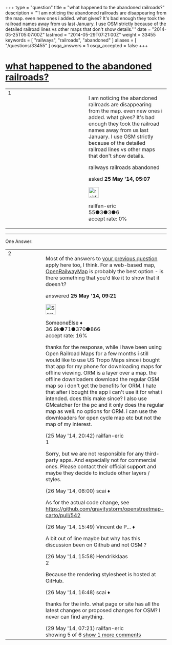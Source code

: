 +++
type = "question"
title = "what happened to the abandoned railroads?"
description = '''I am noticing the abandoned railroads are disappearing from the map. even new ones i added. what gives? It&#x27;s bad enough they took the railroad names away from us last January. I use OSM strictly because of the detailed railroad lines vs other maps that don&#x27;t show details.'''
date = "2014-05-25T05:07:00Z"
lastmod = "2014-05-29T07:21:00Z"
weight = 33455
keywords = [ "railways", "railroads", "abandoned" ]
aliases = [ "/questions/33455" ]
osqa_answers = 1
osqa_accepted = false
+++

<div class="headNormal">

# [what happened to the abandoned railroads?](/questions/33455/what-happened-to-the-abandoned-railroads)

</div>

<div id="main-body">

<div id="askform">

<table id="question-table" style="width:100%;">
<colgroup>
<col style="width: 50%" />
<col style="width: 50%" />
</colgroup>
<tbody>
<tr>
<td style="width: 30px; vertical-align: top"><div class="vote-buttons">
<span id="post-33455-upvote" class="ajax-command post-vote up" rel="nofollow" title="I like this post (click again to cancel)"> </span>
<div id="post-33455-score" class="post-score" title="current number of votes">
1
</div>
<span id="post-33455-downvote" class="ajax-command post-vote down" rel="nofollow" title="I dont like this post (click again to cancel)"> </span> <span id="favorite-mark" class="ajax-command favorite-mark" rel="nofollow" title="mark/unmark this question as favorite (click again to cancel)"> </span>
<div id="favorite-count" class="favorite-count">
&#10;</div>
</div></td>
<td><div id="item-right">
<div class="question-body">
<p>I am noticing the abandoned railroads are disappearing from the map. even new ones i added. what gives? It's bad enough they took the railroad names away from us last January. I use OSM strictly because of the detailed railroad lines vs other maps that don't show details.</p>
</div>
<div id="question-tags" class="tags-container tags">
<span class="post-tag tag-link-railways" rel="tag" title="see questions tagged &#39;railways&#39;">railways</span> <span class="post-tag tag-link-railroads" rel="tag" title="see questions tagged &#39;railroads&#39;">railroads</span> <span class="post-tag tag-link-abandoned" rel="tag" title="see questions tagged &#39;abandoned&#39;">abandoned</span>
</div>
<div id="question-controls" class="post-controls">
&#10;</div>
<div class="post-update-info-container">
<div class="post-update-info post-update-info-user">
<p>asked <strong>25 May '14, 05:07</strong></p>
<img src="https://secure.gravatar.com/avatar/ff1649efde6e86f3b2b73ea2ab381cf5?s=32&amp;d=identicon&amp;r=g" class="gravatar" width="32" height="32" alt="railfan-eric&#39;s gravatar image" />
<p><span>railfan-eric</span><br />
<span class="score" title="55 reputation points">55</span><span title="3 badges"><span class="badge1">●</span><span class="badgecount">3</span></span><span title="3 badges"><span class="silver">●</span><span class="badgecount">3</span></span><span title="6 badges"><span class="bronze">●</span><span class="badgecount">6</span></span><br />
<span class="accept_rate" title="Rate of the user&#39;s accepted answers">accept rate:</span> <span title="railfan-eric has no accepted answers">0%</span></p>
</div>
</div>
<div id="comments-container-33455" class="comments-container">
&#10;</div>
<div id="comment-tools-33455" class="comment-tools">
&#10;</div>
<div class="clear">
&#10;</div>
<div id="comment-33455-form-container" class="comment-form-container">
&#10;</div>
<div class="clear">
&#10;</div>
</div></td>
</tr>
</tbody>
</table>

------------------------------------------------------------------------

<div class="tabBar">

<span id="sort-top"></span>

<div class="headQuestions">

One Answer:

</div>

</div>

<span id="33459"></span>

<div id="answer-container-33459" class="answer">

<table style="width:100%;">
<colgroup>
<col style="width: 50%" />
<col style="width: 50%" />
</colgroup>
<tbody>
<tr>
<td style="width: 30px; vertical-align: top"><div class="vote-buttons">
<span id="post-33459-upvote" class="ajax-command post-vote up" rel="nofollow" title="I like this post (click again to cancel)"> </span>
<div id="post-33459-score" class="post-score" title="current number of votes">
2
</div>
<span id="post-33459-downvote" class="ajax-command post-vote down" rel="nofollow" title="I dont like this post (click again to cancel)"> </span>
</div></td>
<td><div class="item-right">
<div class="answer-body">
<p>Most of the answers to <a href="/questions/31148/railroad-names-dont-show-on-tracks-anymore">your previous question</a> apply here too, I think. For a web-based map, <a href="http://www.openrailwaymap.org/?lang=en&amp;lat=38.40363064120209&amp;lon=-96.17989540100098&amp;zoom=13&amp;style=standard">OpenRailwayMap</a> is probably the best option - is there something that you'd like it to show that it doesn't?<br />
</p>
</div>
<div class="answer-controls post-controls">
&#10;</div>
<div class="post-update-info-container">
<div class="post-update-info post-update-info-user">
<p>answered <strong>25 May '14, 09:21</strong></p>
<img src="https://secure.gravatar.com/avatar/0bf1aa22f7f5e045b0eb8beb79fe7907?s=32&amp;d=identicon&amp;r=g" class="gravatar" width="32" height="32" alt="SomeoneElse&#39;s gravatar image" />
<p><span>SomeoneElse ♦</span><br />
<span class="score" title="36866 reputation points"><span>36.9k</span></span><span title="71 badges"><span class="badge1">●</span><span class="badgecount">71</span></span><span title="370 badges"><span class="silver">●</span><span class="badgecount">370</span></span><span title="866 badges"><span class="bronze">●</span><span class="badgecount">866</span></span><br />
<span class="accept_rate" title="Rate of the user&#39;s accepted answers">accept rate:</span> <span title="SomeoneElse has 228 accepted answers">16%</span> </br></p>
</div>
</div>
<div id="comments-container-33459" class="comments-container">
<span id="33464"></span>
<div id="comment-33464" class="comment">
<div id="post-33464-score" class="comment-score">
&#10;</div>
<div class="comment-text">
<p>thanks for the response, while i have been using Open Railroad Maps for a few months i still would like to use US Tropo Maps since i bought that app for my phone for downloading maps for offline viewing. ORM is a layer over a map. the offline downloaders download the regular OSM map so i don't get the benefits for ORM. I hate that after i bought the app i can't use it for what i intended. does this make since? I also use GMcatcher for the pc and it only does the regular map as well. no options for ORM. i can use the downloaders for open cycle map etc but not the map of my interest.</p>
</div>
<div id="comment-33464-info" class="comment-info">
<span class="comment-age">(25 May '14, 20:42)</span> <span class="comment-user userinfo">railfan-eric</span>
</div>
</div>
<span id="33472"></span>
<div id="comment-33472" class="comment">
<div id="post-33472-score" class="comment-score">
1
</div>
<div class="comment-text">
<p>Sorry, but we are not responsible for any third-party apps. And especially not for commercial ones. Please contact their official support and maybe they decide to include other layers / styles.</p>
</div>
<div id="comment-33472-info" class="comment-info">
<span class="comment-age">(26 May '14, 08:00)</span> <span class="comment-user userinfo">scai ♦</span>
</div>
</div>
<span id="33481"></span>
<div id="comment-33481" class="comment">
<div id="post-33481-score" class="comment-score">
&#10;</div>
<div class="comment-text">
<p>As for the actual code change, see <a href="https://github.com/gravitystorm/openstreetmap-carto/pull/542">https://github.com/gravitystorm/openstreetmap-carto/pull/542</a></p>
</div>
<div id="comment-33481-info" class="comment-info">
<span class="comment-age">(26 May '14, 15:49)</span> <span class="comment-user userinfo">Vincent de P... ♦</span>
</div>
</div>
<span id="33482"></span>
<div id="comment-33482" class="comment">
<div id="post-33482-score" class="comment-score">
&#10;</div>
<div class="comment-text">
<p>A bit out of line maybe but why has this discussion been on Github and not OSM ?</p>
</div>
<div id="comment-33482-info" class="comment-info">
<span class="comment-age">(26 May '14, 15:58)</span> <span class="comment-user userinfo">Hendrikklaas</span>
</div>
</div>
<span id="33483"></span>
<div id="comment-33483" class="comment">
<div id="post-33483-score" class="comment-score">
2
</div>
<div class="comment-text">
<p>Because the rendering stylesheet is hosted at GitHub.</p>
</div>
<div id="comment-33483-info" class="comment-info">
<span class="comment-age">(26 May '14, 16:48)</span> <span class="comment-user userinfo">scai ♦</span>
</div>
</div>
<span id="33549"></span>
<div id="comment-33549" class="comment not_top_scorer">
<div id="post-33549-score" class="comment-score">
&#10;</div>
<div class="comment-text">
<p>thanks for the info. what page or site has all the latest changes or proposed changes for OSM? I never can find anything.</p>
</div>
<div id="comment-33549-info" class="comment-info">
<span class="comment-age">(29 May '14, 07:21)</span> <span class="comment-user userinfo">railfan-eric</span>
</div>
</div>
</div>
<div id="comment-tools-33459" class="comment-tools">
<span class="comments-showing"> showing 5 of 6 </span> <a href="#" class="show-all-comments-link">show 1 more comments</a>
</div>
<div class="clear">
&#10;</div>
<div id="comment-33459-form-container" class="comment-form-container">
&#10;</div>
<div class="clear">
&#10;</div>
</div></td>
</tr>
</tbody>
</table>

</div>

<div class="paginator-container-left">

</div>

</div>

</div>

